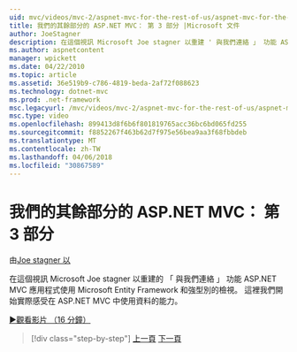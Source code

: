 ```yaml
---
uid: mvc/videos/mvc-2/aspnet-mvc-for-the-rest-of-us/aspnet-mvc-for-the-rest-of-us-part-3
title: 我們的其餘部分的 ASP.NET MVC： 第 3 部分 |Microsoft 文件
author: JoeStagner
description: 在這個視訊 Microsoft Joe stagner 以重建 ' 與我們連絡 」 功能 ASP.NET MVC 應用程式使用 Microsoft Entity Framework 和強式置入...
ms.author: aspnetcontent
manager: wpickett
ms.date: 04/22/2010
ms.topic: article
ms.assetid: 36e519b9-c786-4819-beda-2af72f088623
ms.technology: dotnet-mvc
ms.prod: .net-framework
msc.legacyurl: /mvc/videos/mvc-2/aspnet-mvc-for-the-rest-of-us/aspnet-mvc-for-the-rest-of-us-part-3
msc.type: video
ms.openlocfilehash: 899413d8f6b6f801819765acc36bc6bd065fd255
ms.sourcegitcommit: f8852267f463b62d7f975e56bea9aa3f68fbbdeb
ms.translationtype: MT
ms.contentlocale: zh-TW
ms.lasthandoff: 04/06/2018
ms.locfileid: "30867589"
---
```

<a name="aspnet-mvc-for-the-rest-of-us-part-3"></a>我們的其餘部分的 ASP.NET MVC： 第 3 部分
====================
由[Joe stagner 以](https://github.com/JoeStagner)

在這個視訊 Microsoft Joe stagner 以重建的 「 與我們連絡 」 功能 ASP.NET MVC 應用程式使用 Microsoft Entity Framework 和強型別的檢視。 這裡我們開始實際感受在 ASP.NET MVC 中使用資料的能力。

[&#9654;觀看影片 （16 分鐘）](https://channel9.msdn.com/Blogs/ASP-NET-Site-Videos/aspnet-mvc-for-the-rest-of-us-part-3)

> [!div class="step-by-step"]
> [上一頁](aspnet-mvc-for-the-rest-of-us-part-2.md)
> [下一頁](aspnet-mvc-for-the-rest-of-us-part-4.md)
